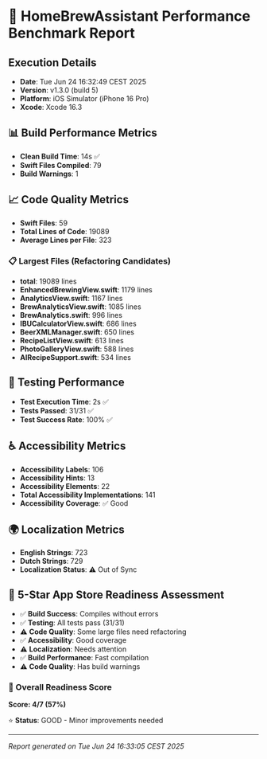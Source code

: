# 🚀 HomeBrewAssistant Performance Benchmark Report

## Execution Details
- **Date**: Tue Jun 24 16:32:49 CEST 2025
- **Version**: v1.3.0 (build 5)
- **Platform**: iOS Simulator (iPhone 16 Pro)
- **Xcode**: Xcode 16.3

## 📊 Build Performance Metrics

- **Clean Build Time**: 14s ✅
- **Swift Files Compiled**: 79
- **Build Warnings**: 1

## 📈 Code Quality Metrics

- **Swift Files**: 59
- **Total Lines of Code**: 19089
- **Average Lines per File**: 323

### 📋 Largest Files (Refactoring Candidates)

- **total**: 19089 lines
- **EnhancedBrewingView.swift**: 1179 lines
- **AnalyticsView.swift**: 1167 lines
- **BrewAnalyticsView.swift**: 1085 lines
- **BrewAnalytics.swift**: 996 lines
- **IBUCalculatorView.swift**: 686 lines
- **BeerXMLManager.swift**: 650 lines
- **RecipeListView.swift**: 613 lines
- **PhotoGalleryView.swift**: 588 lines
- **AIRecipeSupport.swift**: 534 lines

## 🧪 Testing Performance

- **Test Execution Time**: 2s ✅
- **Tests Passed**: 31/31 ✅
- **Test Success Rate**: 100% ✅

## ♿ Accessibility Metrics

- **Accessibility Labels**: 106
- **Accessibility Hints**: 13
- **Accessibility Elements**: 22
- **Total Accessibility Implementations**: 141
- **Accessibility Coverage**: ✅ Good

## 🌍 Localization Metrics

- **English Strings**: 723
- **Dutch Strings**: 729
- **Localization Status**: ⚠️ Out of Sync

## 🌟 5-Star App Store Readiness Assessment

- ✅ **Build Success**: Compiles without errors
- ✅ **Testing**: All tests pass (31/31)
- ⚠️ **Code Quality**: Some large files need refactoring
- ✅ **Accessibility**: Good coverage
- ⚠️ **Localization**: Needs attention
- ✅ **Build Performance**: Fast compilation
- ⚠️ **Code Quality**: Has build warnings

### 🎯 Overall Readiness Score
**Score: 4/7 (57%)**

⭐ **Status**: GOOD - Minor improvements needed

---
*Report generated on Tue Jun 24 16:33:05 CEST 2025*
